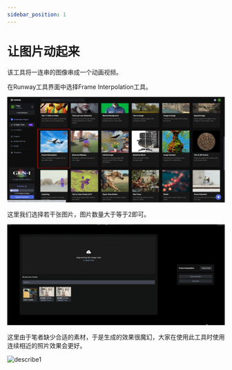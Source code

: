 ```yaml
---
sidebar_position: 1
---
```



# 让图片动起来
该工具将一连串的图像串成一个动画视频。

在Runway工具界面中选择Frame Interpolation工具。

![describe1](./img/img22.png)

这里我们选择若干张图片，图片数量大于等于2即可。

![describe1](./img/gif24.gif)

这里由于笔者缺少合适的素材，于是生成的效果很魔幻，大家在使用此工具时使用连续相近的照片效果会更好。

![describe1](./img/gif25.gif)